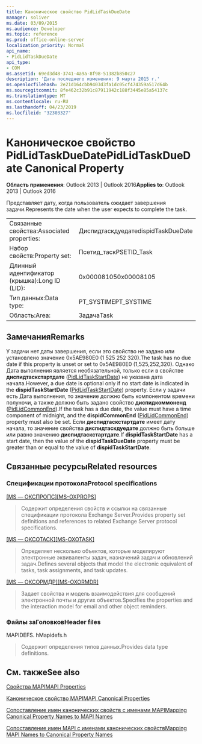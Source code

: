```yaml
---
title: Каноническое свойство PidLidTaskDueDate
manager: soliver
ms.date: 03/09/2015
ms.audience: Developer
ms.topic: reference
ms.prod: office-online-server
localization_priority: Normal
api_name:
- PidLidTaskDueDate
api_type:
- COM
ms.assetid: 69ed3d48-3741-4a9a-8f98-51382b850c27
description: 'Дата последнего изменения: 9 марта 2015 г.'
ms.openlocfilehash: 2e21d164cbb9403d3fa1dc05cf474359a517d64b
ms.sourcegitcommit: 8fe462c32b91c87911942c188f3445e85a54137c
ms.translationtype: MT
ms.contentlocale: ru-RU
ms.lasthandoff: 04/23/2019
ms.locfileid: "32303327"
---
```

# <a name="pidlidtaskduedate-canonical-property"></a><span data-ttu-id="1206c-103">Каноническое свойство PidLidTaskDueDate</span><span class="sxs-lookup"><span data-stu-id="1206c-103">PidLidTaskDueDate Canonical Property</span></span>

  
  
<span data-ttu-id="1206c-104">**Область применения**: Outlook 2013 | Outlook 2016</span><span class="sxs-lookup"><span data-stu-id="1206c-104">**Applies to**: Outlook 2013 | Outlook 2016</span></span> 
  
<span data-ttu-id="1206c-105">Представляет дату, когда пользователь ожидает завершения задачи.</span><span class="sxs-lookup"><span data-stu-id="1206c-105">Represents the date when the user expects to complete the task.</span></span>
  
|||
|:-----|:-----|
|<span data-ttu-id="1206c-106">Связанные свойства:</span><span class="sxs-lookup"><span data-stu-id="1206c-106">Associated properties:</span></span>  <br/> |<span data-ttu-id="1206c-107">Диспидтаскдуедате</span><span class="sxs-lookup"><span data-stu-id="1206c-107">dispidTaskDueDate</span></span>  <br/> |
|<span data-ttu-id="1206c-108">Набор свойств:</span><span class="sxs-lookup"><span data-stu-id="1206c-108">Property set:</span></span>  <br/> |<span data-ttu-id="1206c-109">Псетид_таск</span><span class="sxs-lookup"><span data-stu-id="1206c-109">PSETID_Task</span></span>  <br/> |
|<span data-ttu-id="1206c-110">Длинный идентификатор (крышка):</span><span class="sxs-lookup"><span data-stu-id="1206c-110">Long ID (LID):</span></span>  <br/> |<span data-ttu-id="1206c-111">0x00008105</span><span class="sxs-lookup"><span data-stu-id="1206c-111">0x00008105</span></span>  <br/> |
|<span data-ttu-id="1206c-112">Тип данных:</span><span class="sxs-lookup"><span data-stu-id="1206c-112">Data type:</span></span>  <br/> |<span data-ttu-id="1206c-113">PT_SYSTIME</span><span class="sxs-lookup"><span data-stu-id="1206c-113">PT_SYSTIME</span></span>  <br/> |
|<span data-ttu-id="1206c-114">Область:</span><span class="sxs-lookup"><span data-stu-id="1206c-114">Area:</span></span>  <br/> |<span data-ttu-id="1206c-115">Задача</span><span class="sxs-lookup"><span data-stu-id="1206c-115">Task</span></span>  <br/> |
   
## <a name="remarks"></a><span data-ttu-id="1206c-116">Замечания</span><span class="sxs-lookup"><span data-stu-id="1206c-116">Remarks</span></span>

<span data-ttu-id="1206c-117">У задачи нет даты завершения, если это свойство не задано или установлено значение 0x5AE980E0 (1 525 252 320).</span><span class="sxs-lookup"><span data-stu-id="1206c-117">The task has no due date if this property is unset or set to 0x5AE980E0 (1,525,252,320).</span></span> <span data-ttu-id="1206c-118">Однако Дата выполнения является необязательной, только если в свойстве **диспидтаскстартдате** ([PidLidTaskStartDate](pidlidtaskstartdate-canonical-property.md)) не указана дата начала.</span><span class="sxs-lookup"><span data-stu-id="1206c-118">However, a due date is optional only if no start date is indicated in the **dispidTaskStartDate** ([PidLidTaskStartDate](pidlidtaskstartdate-canonical-property.md)) property.</span></span> <span data-ttu-id="1206c-119">Если у задачи есть Дата выполнения, то значение должно быть компонентом времени полуночи, а также должно быть задано свойство **диспидкоммоненд** ([PidLidCommonEnd](pidlidcommonend-canonical-property.md)).</span><span class="sxs-lookup"><span data-stu-id="1206c-119">If the task has a due date, the value must have a time component of midnight, and the **dispidCommonEnd** ([PidLidCommonEnd](pidlidcommonend-canonical-property.md)) property must also be set.</span></span> <span data-ttu-id="1206c-120">Если **диспидтаскстартдате** имеет дату начала, то значение свойства **диспидтаскдуедате** должно быть больше или равно значению **диспидтаскстартдате**.</span><span class="sxs-lookup"><span data-stu-id="1206c-120">If **dispidTaskStartDate** has a start date, then the value of the **dispidTaskDueDate** property must be greater than or equal to the value of **dispidTaskStartDate**.</span></span>
  
## <a name="related-resources"></a><span data-ttu-id="1206c-121">Связанные ресурсы</span><span class="sxs-lookup"><span data-stu-id="1206c-121">Related resources</span></span>

### <a name="protocol-specifications"></a><span data-ttu-id="1206c-122">Спецификации протокола</span><span class="sxs-lookup"><span data-stu-id="1206c-122">Protocol specifications</span></span>

<span data-ttu-id="1206c-123">[[MS — ОКСПРОПС]](https://msdn.microsoft.com/library/f6ab1613-aefe-447d-a49c-18217230b148%28Office.15%29.aspx)</span><span class="sxs-lookup"><span data-stu-id="1206c-123">[[MS-OXPROPS]](https://msdn.microsoft.com/library/f6ab1613-aefe-447d-a49c-18217230b148%28Office.15%29.aspx)</span></span>
  
> <span data-ttu-id="1206c-124">Содержит определения свойств и ссылки на связанные спецификации протокола Exchange Server.</span><span class="sxs-lookup"><span data-stu-id="1206c-124">Provides property set definitions and references to related Exchange Server protocol specifications.</span></span>
    
<span data-ttu-id="1206c-125">[[MS — ОКСОТАСК]](https://msdn.microsoft.com/library/55600ec0-6195-4730-8436-59c7931ef27e%28Office.15%29.aspx)</span><span class="sxs-lookup"><span data-stu-id="1206c-125">[[MS-OXOTASK]](https://msdn.microsoft.com/library/55600ec0-6195-4730-8436-59c7931ef27e%28Office.15%29.aspx)</span></span>
  
> <span data-ttu-id="1206c-126">Определяет несколько объектов, которые моделируют электронные эквиваленты задач, назначений задач и обновлений задач.</span><span class="sxs-lookup"><span data-stu-id="1206c-126">Defines several objects that model the electronic equivalent of tasks, task assignments, and task updates.</span></span>
    
<span data-ttu-id="1206c-127">[[MS — ОКСОРМДР]](https://msdn.microsoft.com/library/5454ebcc-e5d1-4da8-a598-d393b101caab%28Office.15%29.aspx)</span><span class="sxs-lookup"><span data-stu-id="1206c-127">[[MS-OXORMDR]](https://msdn.microsoft.com/library/5454ebcc-e5d1-4da8-a598-d393b101caab%28Office.15%29.aspx)</span></span>
  
> <span data-ttu-id="1206c-128">Задает свойства и модель взаимодействия для сообщений электронной почты и других объектов.</span><span class="sxs-lookup"><span data-stu-id="1206c-128">Specifies the properties and the interaction model for email and other object reminders.</span></span>
    
### <a name="header-files"></a><span data-ttu-id="1206c-129">Файлы заГоловков</span><span class="sxs-lookup"><span data-stu-id="1206c-129">Header files</span></span>

<span data-ttu-id="1206c-130">MAPIDEFS. h</span><span class="sxs-lookup"><span data-stu-id="1206c-130">Mapidefs.h</span></span>
  
> <span data-ttu-id="1206c-131">Содержит определения типов данных.</span><span class="sxs-lookup"><span data-stu-id="1206c-131">Provides data type definitions.</span></span>
    
## <a name="see-also"></a><span data-ttu-id="1206c-132">См. также</span><span class="sxs-lookup"><span data-stu-id="1206c-132">See also</span></span>



[<span data-ttu-id="1206c-133">Свойства MAPI</span><span class="sxs-lookup"><span data-stu-id="1206c-133">MAPI Properties</span></span>](mapi-properties.md)
  
[<span data-ttu-id="1206c-134">Каноническое свойство MAPI</span><span class="sxs-lookup"><span data-stu-id="1206c-134">MAPI Canonical Properties</span></span>](mapi-canonical-properties.md)
  
[<span data-ttu-id="1206c-135">Сопоставление имен канонических свойств с именами MAPI</span><span class="sxs-lookup"><span data-stu-id="1206c-135">Mapping Canonical Property Names to MAPI Names</span></span>](mapping-canonical-property-names-to-mapi-names.md)
  
[<span data-ttu-id="1206c-136">Сопоставление имен MAPI с именами канонических свойств</span><span class="sxs-lookup"><span data-stu-id="1206c-136">Mapping MAPI Names to Canonical Property Names</span></span>](mapping-mapi-names-to-canonical-property-names.md)


